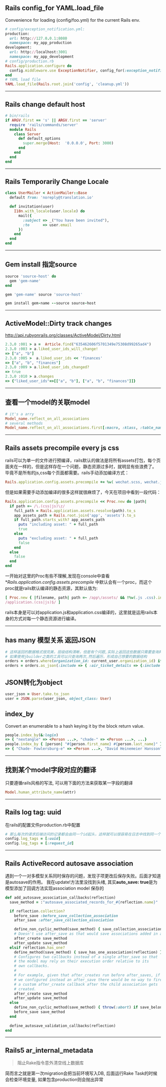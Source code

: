 ## Rails config_for YAML.load_file
Convenience for loading (config/foo.yml) for the current Rails env.
```ruby
# config/exception_notification.yml:
production:
  url: http://127.0.0.1:8080
  namespace: my_app_production
development:
  url: http://localhost:3001
  namespace: my_app_development
# config/production.rb
Rails.application.configure do
  config.middleware.use ExceptionNotifier, config_for(:exception_notification)
end
# YAML load file
YAML.load_file(Rails.root.join('config', 'cleanup.yml'))
```

---
## Rails change default host
```ruby
# bin/rails
if ARGV.first == 's' || ARGV.first == 'server'
  require 'rails/commands/server'
  module Rails
    class Server
      def default_options
        super.merge(Host:  '0.0.0.0', Port: 3000)
      end
    end
  end
end
```

---
## Rails Temporarily Change Locale
```ruby
class UserMailer < ActionMailer::Base
  default from: 'noreply@translation.io'

  def invitation(user)
    I18n.with_locale(user.locale) do
      mail({
        :subject => _("You have been invited"),
        :to      => user.email
      })
    end
  end
end
```

---
## Gem install 指定source
```ruby
source 'source-host' do
  gem 'gem-name'
end

gem 'gem-name' source 'source-host'

gem install gem-name --source source-host
```

---
## ActiveModel::Dirty track changes
http://api.rubyonrails.org/classes/ActiveModel/Dirty.html
```ruby
2.3.0 :001 > a =  Article.find("635462606f5701349e75308d99265ad4")
2.3.0 :003 > a.liked_user_ids_will_change!
=> ["a", "b"]
2.3.0 :005 >  a.liked_user_ids << 'finances'
=> ["a", "b", "finances"]
2.3.0 :009 > a.liked_user_ids_changed?
=> true
2.3.0 :010 > a.changes
=> {"liked_user_ids"=>[["a", "b"], ["a", "b", "finances"]]}
```

---
## 查看一个model的关联model
```ruby
# it's a arry
Model_name.reflect_on_all_associations
# several methods
Model_name.reflect_on_all_associations.first[:macro, :klass, :table_name]
```

---
## Rails assets precompile every js css
rails可以为单一的文件进行预编译，rails默认的做法是将所有assets打包，每个页面夹在一样的，但是这样存在一个问题，静态资源过多时，就明显有些浪费了。
毕竟不是所有的js,css每个页面都需要。rails手动添加编译方式：
```ruby
Rails.application.config.assets.precompile += %w( wechat.scss, wechat.js )
```
但是如果需要手动添加编译的很多这样就很麻烦了，今天在项目中看到一段代码：
```ruby
Rails.application.config.assets.precompile << Proc.new do |path|
  if path =~ /\.(css|js)\z/
    full_path = Rails.application.assets.resolve(path).to_s
    app_assets_path = Rails.root.join('app', 'assets').to_s
    if full_path.starts_with? app_assets_path
      puts "including asset: " + full_path
      true
    else
      puts "excluding asset: " + full_path
      false
    end
  else
    false
  end
end
```
一开始对这里的Proc有些不理解,发现在console中查看 **Rails.application.config.assets.precompile* 中默认会有一个proc，而这个proc就是rails默认编译的静态资源，其默认值为:
```ruby
[ Proc.new { |filename, path| path =~ /app\/assets/ && !%w(.js .css).include?(File.extname(filename)) },
/application.(css|js)$/ ]
```
rails本身是可以对application.js和application.css编译的，这里就是运用rails本身的方式对每一个静态资源进行编译。

---
## has many 模型关系 返回JSON
```ruby
# 这样返回的数据格式很完美，层级结构清晰，但是有个问题,实际上返回这些数据只需要查询两次sql,但是这里的方式确是有所少数据查询多少次
# 如果使用jbuilder之类的工具可以只查询两次,然后遍历，形成自己想要的数据结构
orders = orders.where(organization_id: current_user.organization_id) if current_user.organization_id
orders = orders.as_json(:include => { :air_ticket_details => {:include => :air_order_insurances}}, :only => [:order_no, :detail])
```

## JSON转化为object
```ruby
user_json = User.take.to_json
user = JSON.parse(user_json, object_class: User)
```

## index_by
Convert an enumerable to a hash keying it by the block return value.
```ruby
people.index_by(&:login)
=> { "nextangle" => <Person ...>, "chade-" => <Person ...>, ...}
people.index_by { |person| "#{person.first_name} #{person.last_name}" }
=> { "Chade- Fowlersburg-e" => <Person ...>, "David Heinemeier Hansson" => <Person ...>, ...}
```

---
## 找到某个model字段对应的翻译
只要遵循rails风格的写法, 可以用下面的方法来获取某一字段的翻译
```ruby
Model.human_attribute_name(attr)
```

---
## Rails log tag: uuid
在rails的配置文件production.rb中配置
```ruby
# 那么每次的请求后端访问的记录都会由同一个id起头，这样就可以很容易在日志中找到同一个请求的所有日志了
config.log_tags = [:uuid]
config.log_tags = [:request_id]
```

---
## Rails ActiveRecord autosave association
遇到一个一对多模型关系同时保存的问题，发现子项更改后保存失败。后面才知道是autosave的作用。
我在update!方法里没找到头绪, 其实**auto_save: true**是为模型添加了回调方法实现association model 保存的
```ruby
def add_autosave_association_callbacks(reflection)
  save_method = :"autosave_associated_records_for_#{reflection.name}"

  if reflection.collection?
    before_save :before_save_collection_association
    after_save :after_save_collection_association

    define_non_cyclic_method(save_method) { save_collection_association(reflection) }
    # Doesn't use after_save as that would save associations added in after_create/after_update twice
    after_create save_method
    after_update save_method
  elsif reflection.has_one?
    define_method(save_method) { save_has_one_association(reflection) } unless method_defined?(save_method)
    # Configures two callbacks instead of a single after_save so that
    # the model may rely on their execution order relative to its
    # own callbacks.
    #
    # For example, given that after_creates run before after_saves, if
    # we configured instead an after_save there would be no way to fire
    # a custom after_create callback after the child association gets
    # created.
    after_create save_method
    after_update save_method
  else
    define_non_cyclic_method(save_method) { throw(:abort) if save_belongs_to_association(reflection) == false }
    before_save save_method
  end
  
  define_autosave_validation_callbacks(reflection)
end
```

---
## Rails5 ar_internal_metadata
> 阻止Rake指令意外清空线上数据库

简而言之就是第一次migration会把当前环境写入DB, 后面运行Rake Task的时候会检查环境变量, 如果包含production则会抛出异常